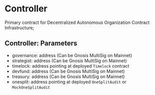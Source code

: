 # Controller

Primary contract for Decentralized Autonomous Organization Contract Infrastructure;

## Controller: Parameters

* governance: address (Can be Gnosis MultiSig on Mainnet)
* strategist: address (Can be Gnosis MultiSig on Mainnet)
* timelock: address pointing at deployed `Timelock` contract
* devfund: address (Can be Gnosis MultiSig on Mainnet)
* treasury: address (Can be Gnosis MultiSig on Mainnet)
* onesplit: address pointing at deployed `OneSplitAudit` or `MockOneSplitAudit`
